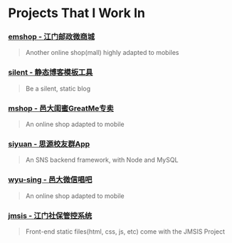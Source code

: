 # Projects That I Work In

### [emshop - 江门邮政微商城](projects/emshop/)

> Another online shop(mall) highly adapted to mobiles

### [silent - 静态博客模板工具](projects/silent/)

> Be a silent, static blog

### [mshop - 邑大闺蜜GreatMe专卖](projects/mshop/)

> An online shop adapted to mobile

### [siyuan - 思源校友群App](projects/siyuan/)

> An SNS backend framework, with Node and MySQL

### [wyu-sing - 邑大微信唱吧](projects/wyu-sing/)

> An online shop adapted to mobile

### [jmsis - 江门社保管控系统](projects/jmsis/)

> Front-end static files(html, css, js, etc) come with the JMSIS Project
